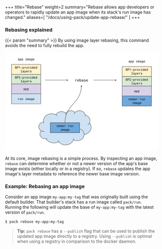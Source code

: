 +++
title="Rebase"
weight=2
summary="Rebase allows app developers or operators to rapidly update an app image when its stack's run image has changed."
aliases=[
    "/docs/using-pack/update-app-rebase/"
]
+++

### Rebasing explained

{{< param "summary" >}} By using image layer rebasing, this command avoids the need to fully rebuild the app.

![rebase diagram](/docs/concepts/operations/rebase.svg)

At its core, image rebasing is a simple process. By inspecting an app image, `rebase` can determine whether or not a
newer version of the app's base image exists (either locally or in a registry). If so, `rebase` updates the app image's
layer metadata to reference the newer base image version.

### Example: Rebasing an app image

Consider an app image `my-app:my-tag` that was originally built using the default builder. That builder's stack has a
run image called `pack/run`. Running the following will update the base of `my-app:my-tag` with the latest version of
`pack/run`.

```bash
$ pack rebase my-app:my-tag
```

> **Tip:** `pack rebase` has a `--publish` flag that can be used to publish the updated app image directly to a registry. 
> Using `--publish` is optimal when using a registry in comparison to the docker daemon.

[build]: /docs/app-developer-guide/build-an-app/